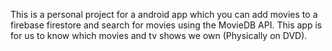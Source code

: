 This is a personal project for a android app which you can add movies to a firebase firestore and search for movies using the MovieDB API. This app is for us to know which movies and tv shows we own (Physically on DVD).
